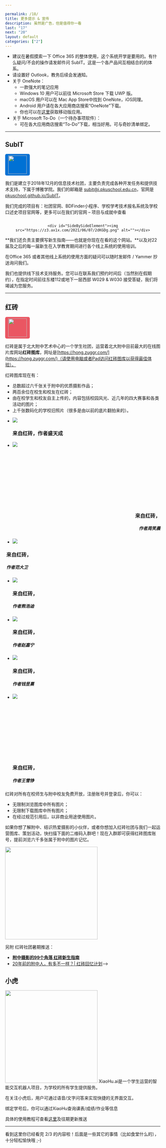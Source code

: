 ```yaml
---

permalink: /18/
title: 更多提示 & 宣传
description: 虽然是广告，但是值得你一看
last: "17"
next: "20"
layout: default
categories: ["2"]
---
```


<script>
    document.addEventListener('DOMContentLoaded', function() {
    const elems = document.querySelectorAll('.materialboxed');
    const elems2 = document.querySelectorAll('.slider');
    const instances = M.Materialbox.init(elems);
    const instances2 = M.Slider.init(elems2,{
          height: calculatedGallerySize
        });

  });

</script>
<script>
	document.addEventListener('DOMContentLoaded', function () {
	    const elems = document.querySelectorAll('img');
	    const instances = M.Materialbox.init(elems);
	    if (!IsPC()) {
	      document.querySelector('#mobile-hint').removeAttribute('hidden');
	    }
	  });
</script>

- 建议在暑假摸索一下 Office 365 的整体使用，这个系统开学是要用的。有什么疑问/不会的操作请发邮件问 SubIT。这是一个各产品间互相结合的的体系。
- 请设置好 Outlook，教务后续会发通知。
- 关于 OneNote：
  - 一款强大的笔记应用
  - Windows 10 用户可以前往 Microsoft Store 下载 UWP 版。
  - macOS 用户可以在 Mac App Store中找到 OneNote，iOS同理。
  - Android 用户请在各大应用商店搜索“OneNote”下载。
  - 你也可以在[这里](https://www.microsoft.com/zh-cn/microsoft-365/onenote/digital-note-taking-app?rtc=1)获取移动版应用。
- 关于 Microsoft To-Do（一个待办事项软件）：
  - 可在各大应用商店搜索“To-Do”下载，相当好用。可与奇妙清单绑定。

-----

## SubIT
<img height="60" style="background-color:#0071d4;padding:5px 10px;border-radius:5px;" src="../img/subit.svg"/>

我们是建立于2018年12月的信息技术社团，主要负责完成各种开发任务和提供技术支持，下属于博雅学院。我们的邮箱是 <subit@i.pkuschool.edu.cn>，官网是 [pkuschool.github.io/SubIT](https://pkuschool.github.io/SubIT)。
  
我们完成的项目有：社团官网、BDFinder小程序、学校学考技术报名系统及学校口述史项目官网等，更多可以在我们的官网 – 项目与成就中查看  
<div style="text-align:center">
	<div id="SideBySideElement"><img src="https://z3.ax1x.com/2021/06/07/2dKdCq.png" alt=""></div>

	<div id="SideBySideElement"><img src="https://z3.ax1x.com/2021/06/07/2dKGDg.png" alt=""></div>
</div>


**我们还负责主要撰写新生指南——也就是你现在在看的这个网站。**以及对22届及之后的每一届新生在入学教育期间进行各个线上系统的使用培训。  


在Office 365 或者其他线上系统的使用方面的疑问可以随时发邮件 / Yammer 抄送询问我们。  
  
我们也提供线下技术支持服务。您可以在联系我们预约时间后（当然别在假期约），在指定时间前往东楼112或地下一层西部 W029 & W030 接受答疑，我们将竭诚为您服务。

<!-- ## 技术交流  //时效已过，已封印

北大附中是一个技术大佬云集的地方——

别急，先不要说自己技术很菜，你也许走在向技术大佬前进的路上呢！

不论你的兴趣点在哪个编程语言上，都欢迎感兴趣的同学加入北大附中21/22届技术交流群！

<img src="../img/techdiscuss.png" class="materialboxed" height="300"> -->

-----

## 红砖

<img height="60" style="background-color:#ea5662;padding:5px 10px;border-radius:5px;" src="https://brick-1255766843.cos.ap-beijing.myqcloud.com/asset/logo.png" >

红砖是属于北大附中艺术中心的一个学生社团，运营着北大附中目前最大的在线图片库网站**红砖图库**，网址是[https://hong.zuggr.com/](https://hong.zuggr.com/)（请使用电脑或者Pad访问红砖图库以获得最佳体验）。

红砖图库现在有：
- 总数超过六千张关于附中的优质摄影作品；
- 两百余位在校生和校友在红砖；
- 由在校学生和校友自主上传的，内容包括校园风光、近几年的四大赛事和各类活动的图片；
- 上千张数码化的学校旧照片（很多是由以前的底片翻拍来的）。


<div class="slider">
    <ul class="slides">
      <li>
        <img src="../img/hong_stc.jpeg">
        <div class="caption center-align">
          <h3>来自红砖，作者盛天成</h3>
        </div>
      </li>
      <li>
        <img src="../img/hong_zxc.jpeg">
        <div class="caption right-align" style="margin-top: 210px;text-align: right">
          <h3>来自红砖，</h3>
          <h5 class="light grey-text text-lighten-3">作者周笑晨</h5>
        </div>
      </li>
      <li>
        <img src="../img/hong_fdw.jpeg">
        <div class="caption left-align" style="margin-left: -20px !important">
          <h3>来自红砖，</h3>
          <h5 class="light grey-text text-lighten-3">作者范大卫</h5>
        </div>
      </li>
      <li>
        <img src="../img/hong_xhd.jpeg">
        <div class="caption left-align">
          <h3>来自红砖，</h3>
          <h5 class="light grey-text text-lighten-3">作者熊浩迪</h5>
        </div>
      </li>
      <li>
        <img src="../img/hong_zjn.jpeg">
        <div class="caption left-align">
          <h3>来自红砖，</h3>
          <h5 class="light grey-text text-lighten-3">作者赵嘉宁</h5>
        </div>
      </li>
      <li>
        <img src="../img/hong_qyx.jpeg">
        <div class="caption left-align">
          <h3>来自红砖，</h3>
          <h5 class="light grey-text text-lighten-3">作者钱昱熹</h5>
        </div>
      </li>
      <li>
        <img src="../img/hong_wxz.jpeg">
        <div class="caption left-align"  style="margin-top: 210px">
          <h3>来自红砖，</h3>
          <h5 class="light grey-text text-lighten-3">作者王雪铮</h5>
        </div>
      </li>
    </ul>
</div>

红砖对所有在校师生与附中校友免费开放，注册账号并登录后，你可以：
- 无限制浏览图库中所有图片；
- 无限制下载图库中所有图片；
- 在经过规范引用后，以非商业用途使用图片。

如果你想了解附中、结识热爱摄影的小伙伴，或者你想加入红砖社团与我们一起运营图库、策划活动，快扫描下面的二维码入群吧！现在入群即可获得红砖图库账号，提前浏览六千多张属于附中的图片记忆。

<img src='https://ftp.bmp.ovh/imgs/2020/08/d9ee00c00c80675e.jpg' class="materialboxed" height="300"/>


另附 红砖社团暑期推送：

- **[附中摄影的99个角落 红砖新生指南](https://mp.weixin.qq.com/s/A4oXnfkOIPSZx2nEyRaFDA)**
- [20年前的附中人，有多不一样？\| 红砖回忆计划](https://mp.weixin.qq.com/s/LZDjcTIE2ApTik6jcneI9Q)-->

## 小虎
<img src='https://s1.ax1x.com/2020/08/21/dtxnaV.jpg' class="materialboxed" width="300"/>
XiaoHu.ai是一个学生运营的智能交互机器人项目，为学校的所有学生提供服务。

在关注小虎后，用户可通过语音/文字问答来实现快捷的无界面交互。

绑定学号后，你可以通过XiaoHu查询课表/成绩/作业等信息

具体的使用教程可查看[这里](https://mp.weixin.qq.com/s/8ruisk7rmM_X2Ao7c_xCaA)及往期更新推送



----


看到这里你已经看完 2/3 的内容啦！后面是一些其它的事情（比如食堂什么的），十分轻松愉快哦 ;-)
